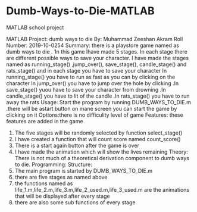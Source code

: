 # Dumb-Ways-to-Die-MATLAB
MATLAB school project


MATLAB Project: dumb ways to die
By: Muhammad Zeeshan Akram
Roll Number: 2019-10-0254
Summary: there is a playstore game named as dumb ways to die . 1n this game Ihave made 5 stages.
In each stage there are different possible ways to save your character. I have made the stages named as
running_stage() ,jump_over(), save_stage(), candle_stage() and rats_stage() and in each stage you
have to save your character In running_stage() you have to run as fast as you can by clicking on the
character In jump_over() you have to jump over the hole by clicking .In save_stage() yuou have to
save your character from drowning .In candle_stage() you have to lit of the candle .In rats_stage() you
have to run away the rats
Usage: Start the program by running DUMB_WAYS_TO_DIE.m .there will be astart button on mane
screen you can start the game by clicking on it
Options:there is no difficulity level of game
Features: these features are added in the game
1. The five stages will be randomly selected by function select_stage()
2. I have created a function that will count score named count_score()
3. There is a start again button after the game is over
4. I have made the animation which will show the lives remaining
Theory: There is not much of a theoretical derivation component to dumb ways to die.
Programming:
Structure:
1. The main program is started by DUMB_WAYS_TO_DIE.m
2. there are five stages as named above
3. the functions named as life_1.m,life_2.m,life_3.m,life_2_used.m,life_3_used.m are the
animations that will be displayed after every stage
4. there are also some sub functions of every stage
